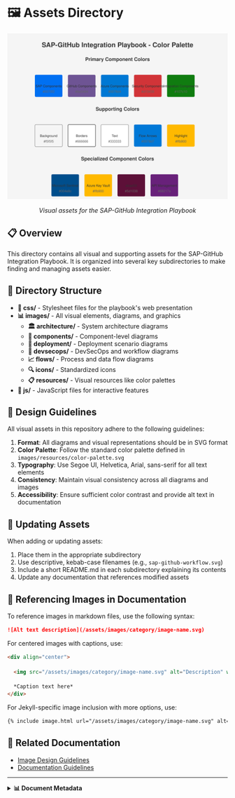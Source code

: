 # 🖼️ Assets Directory

<div align="center">
  
  <img src="./images/resources/color-palette.svg" alt="Asset Management" width="700">
  
  *Visual assets for the SAP-GitHub Integration Playbook*
</div>

## 📋 Overview

This directory contains all visual and supporting assets for the SAP-GitHub Integration Playbook. It is organized into several key subdirectories to make finding and managing assets easier.

## 📁 Directory Structure

- **🎨 css/** - Stylesheet files for the playbook's web presentation
- **📊 images/** - All visual elements, diagrams, and graphics
  - **🏛️ architecture/** - System architecture diagrams
  - **🧩 components/** - Component-level diagrams
  - **🚀 deployment/** - Deployment scenario diagrams
  - **🔄 devsecops/** - DevSecOps and workflow diagrams
  - **📈 flows/** - Process and data flow diagrams
  - **🔍 icons/** - Standardized icons
  - **📋 resources/** - Visual resources like color palettes
- **📜 js/** - JavaScript files for interactive features

## 🎨 Design Guidelines

All visual assets in this repository adhere to the following guidelines:

1. **Format**: All diagrams and visual representations should be in SVG format
2. **Color Palette**: Follow the standard color palette defined in `images/resources/color-palette.svg`
3. **Typography**: Use Segoe UI, Helvetica, Arial, sans-serif for all text elements
4. **Consistency**: Maintain visual consistency across all diagrams and images
5. **Accessibility**: Ensure sufficient color contrast and provide alt text in documentation

## 🔄 Updating Assets

When adding or updating assets:

1. Place them in the appropriate subdirectory
2. Use descriptive, kebab-case filenames (e.g., `sap-github-workflow.svg`)
3. Include a short README.md in each subdirectory explaining its contents
4. Update any documentation that references modified assets

## 🔗 Referencing Images in Documentation

To reference images in markdown files, use the following syntax:

```markdown
![Alt text description](/assets/images/category/image-name.svg)
```

For centered images with captions, use:

```markdown
<div align="center">
  
  <img src="/assets/images/category/image-name.svg" alt="Description" width="700">
  
  *Caption text here*
</div>
```

For Jekyll-specific image inclusion with more options, use:

```markdown
{% include image.html url="/assets/images/category/image-name.svg" alt="Description" caption="Optional caption" %}
```

## 🔗 Related Documentation

- [Image Design Guidelines](../docs/1-architecture/standards/image-design-guidelines.md)
- [Documentation Guidelines](../DOCUMENTATION_GUIDELINES.md)

---

<details>
<summary><strong>📊 Document Metadata</strong></summary>

- **Last Updated:** 2025-04-07
- **Author:** Documentation Team
- **Version:** 1.0.0
- **Status:** Published
</details>